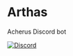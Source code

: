 # Arthas  
Acherus Discord bot


[![Discord](https://discordapp.com/api/guilds/118342632215674881/embed.png)](https://discord.gg/hq6HwSB)